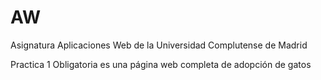 # AW
Asignatura Aplicaciones Web de la Universidad Complutense de Madrid

Practica 1 Obligatoria es una página web completa de adopción de gatos
